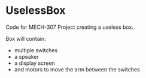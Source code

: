 # UselessBox
Code for MECH-307 Project creating a useless box.

Box will contain: 
- multiple switches
- a speaker
- a display screen
- and motors to move the arm between the switches
